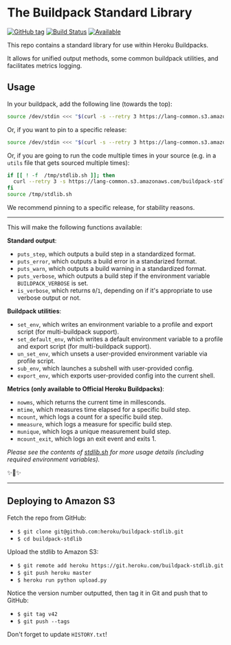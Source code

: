 # The Buildpack Standard Library

[![GitHub tag](https://img.shields.io/github/tag/heroku/buildpack-stdlib.svg)]()
[![Build Status](https://img.shields.io/travis/heroku/buildpack-stdlib/master.svg)](https://travis-ci.org/heroku/buildpack-stdlib)
[![Available](https://img.shields.io/website-up-down-green-red/http/lang-common.s3.amazonaws.com.svg?label=Deployment%20Available)]()


This repo contains a standard library for use within Heroku Buildpacks.

It allows for unified output methods, some common buildpack utilities, and facilitates metrics logging.

## Usage

In your buildpack, add the following line (towards the top):

```bash
source /dev/stdin <<< "$(curl -s --retry 3 https://lang-common.s3.amazonaws.com/buildpack-stdlib/latest/stdlib.sh)"
```

Or, if you want to pin to a specific release:

```bash
source /dev/stdin <<< "$(curl -s --retry 3 https://lang-common.s3.amazonaws.com/buildpack-stdlib/v4/stdlib.sh)"
```

Or, if you are going to run the code multiple times in your source (e.g. in a `utils` file that gets sourced multiple times):

```bash
if [[ ! -f  /tmp/stdlib.sh ]]; then
  curl --retry 3 -s https://lang-common.s3.amazonaws.com/buildpack-stdlib/v4/stdlib.sh > /tmp/stdlib.sh
fi
source /tmp/stdlib.sh
```

We recommend pinning to a specific release, for stability reasons.

------------------------

 This will make the following functions available:

**Standard output**:

- `puts_step`, which outputs a build step in a standardized format.
- `puts_error`, which outputs a build error in a standarized format.
- `puts_warn`, which outputs a build warning in a standardized format.
- `puts_verbose`, which outputs a build step if the environment variable `BUILDPACK_VERBOSE` is set.
- `is_verbose`, which returns `0`/`1`, depending on if it's appropriate to use verbose output or not.

**Buildpack utilities**:

- `set_env`, which writes an environment variable to a profile and export script (for multi-buildpack support).
- `set_default_env`, which writes a default environment variable to a profile and export script (for multi-buildpack support).
- `un_set_env`, which unsets a user-provided environment variable via profile script.
- `sub_env`, which launches a subshell with user-provided config.
- `export_env`, which exports user-provided config into the current shell.

**Metrics (only available to Official Heroku Buildpacks)**:

- `nowms`, which returns the current time in millesconds.
- `mtime`, which measures time elapsed for a specific build step.
- `mcount`, which logs a count for a specific build step.
- `mmeasure`, which logs a measure for specific build step.
- `munique`, which logs a unique measurement build step.
- `mcount_exit`, which logs an exit event and exits 1.

*Please see the contents of [stdlib.sh](https://github.com/heroku/buildpack-stdlib/blob/master/stdlib.sh) for more usage details (including required environment variables).*

✨🍰✨


--------------------------

## Deploying to Amazon S3

Fetch the repo from GitHub:

- `$ git clone git@github.com:heroku/buildpack-stdlib.git`
- `$ cd buildpack-stdlib`

Upload the stdlib to Amazon S3:

- `$ git remote add heroku https://git.heroku.com/buildpack-stdlib.git`
- `$ git push heroku master`
- `$ heroku run python upload.py`

Notice the version number outputted, then tag it in Git and push that to GitHub:
- `$ git tag v42`
- `$ git push --tags`

Don't forget to update `HISTORY.txt`!

